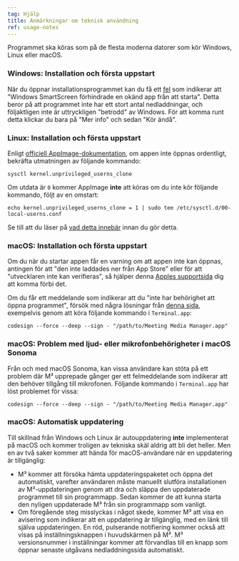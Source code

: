 ```yaml
---
tag: Hjälp
title: Anmärkningar om teknisk användning
ref: usage-notes
---
```


Programmet ska köras som på de flesta moderna datorer som kör Windows, Linux eller macOS.

### Windows: Installation och första uppstart

När du öppnar installationsprogrammet kan du få ett [fel](assets/img/other/win-smartscreen.png) som indikerar att "Windows SmartScreen förhindrade en okänd app från att starta". Detta beror på att programmet inte har ett stort antal nedladdningar, och följaktligen inte är uttryckligen "betrodd" av Windows. För att komma runt detta klickar du bara på "Mer info" och sedan "Kör ändå".

### Linux: Installation och första uppstart

Enligt [officiell AppImage-dokumentation](https://docs.appimage.org/user-guide/troubleshooting/electron-sandboxing.html), om appen inte öppnas ordentligt, bekräfta utmatningen av följande kommando:

`sysctl kernel.unprivileged_userns_clone`

Om utdata är `0` kommer AppImage **inte** att köras om du inte kör följande kommando, följt av en omstart:

`echo kernel.unprivileged_userns_clone = 1 | sudo tee /etc/sysctl.d/00-local-userns.conf`

Se till att du läser på [vad detta innebär](https://lwn.net/Articles/673597/) innan du gör detta.

### macOS: Installation och första uppstart

Om du när du startar appen får en varning om att appen inte kan öppnas, antingen för att "den inte laddades ner från App Store" eller för att "utvecklaren inte kan verifieras", så hjälper denna [Apples supportsida](https://support.apple.com/en-ca/HT202491) dig att komma förbi det.

Om du får ett meddelande som indikerar att du "inte har behörighet att öppna programmet", försök med några lösningar från [denna sida](https://stackoverflow.com/questions/64842819/cant-run-app-because-of-permission-in-big-sur/64895860), exempelvis genom att köra följande kommando i `Terminal.app`:

`codesign --force --deep --sign - "/path/to/Meeting Media Manager.app"`

### macOS: Problem med ljud- eller mikrofonbehörigheter i macOS Sonoma

Från och med macOS Sonoma, kan vissa användare kan stöta på ett problem där M³ upprepade gånger ger ett felmeddelande som indikerar att den behöver tillgång till mikrofonen. Följande kommando i `Terminal.app` har löst problemet för vissa:

`codesign --force --deep --sign - "/path/to/Meeting Media Manager.app"`

### macOS: Automatisk uppdatering

Till skillnad från Windows och Linux är autouppdatering **inte** implementerat på macOS och kommer troligen av tekniska skäl aldrig att bli det heller. Men en av två saker kommer att hända för macOS-användare när en uppdatering är tillgänglig:

- M³ kommer att försöka hämta uppdateringspaketet och öppna det automatiskt, varefter användaren måste manuellt slutföra installationen av M³-uppdateringen genom att dra och släppa den uppdaterade programmet till sin programmapp. Sedan kommer de att kunna starta den nyligen uppdaterade M³ från sin programmapp som vanligt.
- Om föregående steg misslyckas i något skede, kommer M³ att visa en avisering som indikerar att en uppdatering är tillgänglig, med en länk till själva uppdateringen. En röd, pulserande notifiering kommer också att visas på inställningsknappen i huvudskärmen på M³. M³ versionsnummer i inställningar kommer att förvandlas till en knapp som öppnar senaste utgåvans nedladdningssida automatiskt.

